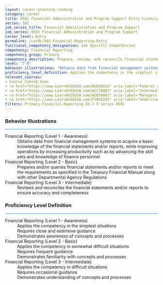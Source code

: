 ```yaml
---
layout: career-planning-landing
category: career
title: 0501 Financial Administration and Program Support Entry Financial Reporting
series: 501
job_series_title: Financial Administration and Program Support
job_series: 0501 Financial Administration and Program Support
career_level: Entry
permalink: /cards/501-Financial-Reporting-Entry
functional_competency_designation: Job Specific Competencies
competency: Financial Reporting
competency_group: Primary
competency_description: Prepare, review, and reconcile financial statements and financial reports to meet reporting requirements and to support management decisions
level: "7-9"
behavior_illustrations: "Obtains data from financial management systems to acquire a basic knowledge of the financial statements and/or reports, while improving operations by increasing productivity such as by advancing the skill sets and knowledge of finance personnel ? Prepares and/or queries financial statements and/or reports to meet the requirements as specified in the Treasury Financial Manual along with other Departmental Agency Regulations ? Reviews and reconciles the financial statements and/or reports to ensure accuracy and completeness"
proficiency_level_definition: Applies the competency in the simplest situations ? Requires close and extensive guidance ? Demonstrates awareness of concepts and processes ? Applies the competency in somewhat difficult situations ? Requires frequent guidance ? Demonstrates familiarity with concepts and processes ? Applies the competency in difficult situations ? Requires occasional guidance ? Demonstrates understanding of concepts and processes
relevant_courses: 
- Course Coming Soon
- <a href="https://www.LearnAtGSUSA.com/BUDG8010" aria-label="Federal Activity Costing, Analysis and Reporting (BUDG8010), GSU - https://www.LearnAtGSUSA.com/BUDG8010">Federal Activity Costing, Analysis and Reporting (BUDG8010), GSU</a>
- <a href="https://www.LearnAtGSUSA.com/ACCT8003" aria-label="Intermediate Federal Accounting (ACCT8003), GSU - https://www.LearnAtGSUSA.com/ACCT8003">Intermediate Federal Accounting (ACCT8003), GSU</a>
- <a href="https://www.LearnAtGSUSA.com/AUDT8003" aria-label="Managers and Auditors Roles in Assessing Internal Controls (AUDT8003), GSU - https://www.LearnAtGSUSA.com/AUDT8003">Managers and Auditors Roles in Assessing Internal Controls (AUDT8003), GSU</a>
- <a href="https://www.LearnAtGSUSA.com/FINC8103" aria-label="Understanding Federal Financial Statements (FINC8103), GSU - https://www.LearnAtGSUSA.com/FINC8103">Understanding Federal Financial Statements (FINC8103), GSU</a>
filters: Primary-Financial-Reporting GS-7-9 series-0501
---
```


<div class="desktop:grid-col-6 margin-y-3">
  <div class="border-top-2 bg-white padding-3 shadow-5 height-full members-hover border-1px button-border border-top-blue radius-lg card-text-color">
    <h3>Behavior Illustrations</h3>
    <hr style="background-color: #1b74e0 !important;"/>
    <dl class="text-base card-content-color"><dt>Financial Reporting (Level 1 - Awareness)</dt><dd>Obtains data from financial management systems to acquire a basic knowledge of the financial statements and/or reports, while improving operations by increasing productivity such as by advancing the skill sets and knowledge of finance personnel</dd><dt>Financial Reporting (Level 2 - Basic)</dt><dd>Prepares and/or queries financial statements and/or reports to meet the requirements as specified in the Treasury Financial Manual along with other Departmental Agency Regulations</dd><dt>Financial Reporting (Level 3 - Intermediate)</dt><dd>Reviews and reconciles the financial statements and/or reports to ensure accuracy and completeness</dd></dl>
  </div>
</div>
<div class="desktop:grid-col-6 margin-y-3">
  <div class="border-top-2 bg-white padding-3 shadow-5 height-full members-hover border-1px button-border border-top-blue radius-lg card-text-color">
    <h3>Proficiency Level Definition</h3>
     <hr style="background-color: #1b74e0 !important;"/>
    <dl class="text-base card-content-color"><dt>Financial Reporting (Level 1 - Awareness)</dt><dd>Applies the competency in the simplest situations </dd><dd> Requires close and extensive guidance </dd><dd> Demonstrates awareness of concepts and processes</dd><dt>Financial Reporting (Level 2 - Basic)</dt><dd>Applies the competency in somewhat difficult situations </dd><dd> Requires frequent guidance </dd><dd> Demonstrates familiarity with concepts and processes</dd><dt>Financial Reporting (Level 3 - Intermediate)</dt><dd>Applies the competency in difficult situations </dd><dd> Requires occasional guidance </dd><dd> Demonstrates understanding of concepts and processes</dd></dl>
  </div>
</div>